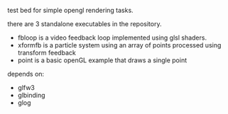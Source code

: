 test bed for simple opengl rendering tasks.

there are 3 standalone executables in the repository.
  * fbloop is a video feedback loop implemented using glsl shaders.
  * xformfb is a particle system using an array of points processed using transform feedback
  * point is a basic openGL example that draws a single point

depends on:
  * glfw3
  * glbinding
  * glog

